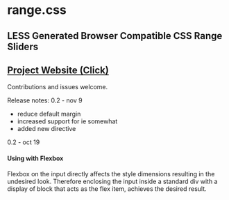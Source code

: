 # range.css
## LESS Generated Browser Compatible CSS Range Sliders

## [Project Website (Click)](http://danielstern.ca/range.css/)

Contributions and issues welcome.

Release notes:
0.2 - nov 9
- reduce default margin
- increased support for ie somewhat
- added new directive

0.2 - oct 19
#### Using with Flexbox
Flexbox on the input directly affects the style dimensions resulting in the undesired look.
Therefore enclosing the input inside a standard div with a display of block that acts as the flex item, achieves the desired result.

